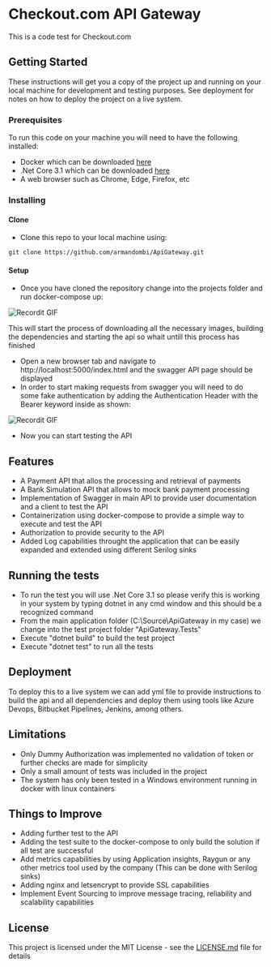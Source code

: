 # Checkout.com API Gateway

This is a code test for Checkout.com

## Getting Started

These instructions will get you a copy of the project up and running on your local machine for development and testing purposes. See deployment for notes on how to deploy the project on a live system.

### Prerequisites

To run this code on your machine you will need to have the following installed:
- Docker which can be downloaded [here](https://docs.docker.com/get-docker/)
- .Net Core 3.1 which can be downloaded [here](https://dotnet.microsoft.com/download)
- A web browser such as Chrome, Edge, Firefox, etc

### Installing

#### Clone

- Clone this repo to your local machine using:
```shell
git clone https://github.com/armandombi/ApiGateway.git
```
#### Setup

- Once you have cloned the repository change into the projects folder and run docker-compose up:

![Recordit GIF](http://g.recordit.co/2pOdxoSFq8.gif)

This will start the process of downloading all the necessary images, building the dependencies and starting the api so whait untill this process has finished

- Open a new browser tab and navigate to http://localhost:5000/index.html and the swagger API page should be displayed
- In order to start making requests from swagger you will need to do some fake authentication by adding the Authentication Header with the Bearer keyword inside as shown:

![Recordit GIF](http://g.recordit.co/hOoEaJlIQe.gif)

- Now you can start testing the API

## Features

- A Payment API that allos the processing and retrieval of payments
- A Bank Simulation API that allows to mock bank payment processing
- Implementation of Swagger in main API to provide user documentation and a client to test the API
- Containerization using docker-compose to provide a simple way to execute and test the API
- Authorization to provide security to the API
- Added Log capabilities throught the application that can be easily expanded and extended using different Serilog sinks

## Running the tests

- To run the test you will use .Net Core 3.1 so please verify this is working in your system by typing dotnet in any cmd window and this should be a recognized command
- From the main application folder (C:\Source\ApiGateway in my case) we change into the test project folder "ApiGateway.Tests"
- Execute "dotnet build" to build the test project
- Execute "dotnet test" to run all the tests

## Deployment

To deploy this to a live system we can add yml file to provide instructions to build the api and all dependencies and deploy them using tools like Azure Devops, Bitbucket Pipelines, Jenkins, among others. 

## Limitations

* Only Dummy Authorization was implemented no validation of token or further checks are made for simplicity
* Only a small amount of tests was included in the project
* The system has only been tested in a Windows environment running in docker with linux containers

## Things to Improve

- Adding further test to the API
- Adding the test suite to the docker-compose to only build the solution if all test are successful
- Add metrics capabilities by using Application insights, Raygun or any other metrics tool used by the company (This can be done with Serilog sinks)
- Adding nginx and letsencrypt to provide SSL capabilities
- Implement Event Sourcing to improve message tracing, reliability and scalability capabilities

## License

This project is licensed under the MIT License - see the [LICENSE.md](LICENSE.md) file for details